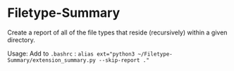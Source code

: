 # Filetype-Summary
Create a report of all of the file types that reside (recursively) within a given directory.

Usage:
Add to `.bashrc` : `alias ext="python3 ~/Filetype-Summary/extension_summary.py --skip-report ."`
